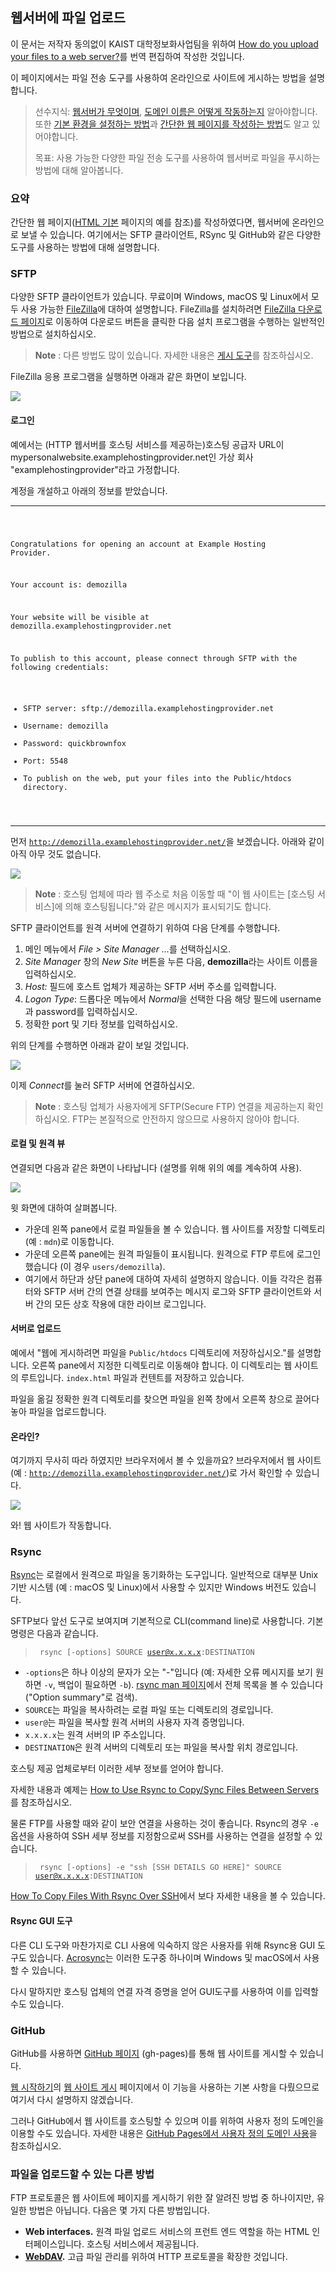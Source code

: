 웹서버에 파일 업로드
--------------------

이 문서는 저작자 동의없이 KAIST 대학정보화사업팀을 위하여 [How do you upload your files to a web server?](https://developer.mozilla.org/en-US/docs/Learn/Common_questions/Upload_files_to_a_web_server)를 번역 편집하여 작성한 것입니다.

이 페이지에서는 파일 전송 도구를 사용하여 온라인으로 사이트에 게시하는 방법을 설명합니다.

> 선수지식: [웹서버가 무엇이며](whatIsWebserver.md), [도메인 이름은 어떻게 작동하는지](https://developer.mozilla.org/en-US/Learn/Understanding_domain_names) 알아야합니다. 또한 [기본 환경을 설정하는 방법](https://developer.mozilla.org/en-US/Learn/Set_up_a_basic_working_environment)과 [간단한 웹 페이지를 작성하는 방법](https://developer.mozilla.org/en-US/Learn/HTML/Write_a_simple_page_in_HTML)도 알고 있어야합니다.
>
> 목표: 사용 가능한 다양한 파일 전송 도구를 사용하여 웹서버로 파일을 푸시하는 방법에 대해 알아봅니다.

### 요약

간단한 웹 페이지([HTML 기본](https://developer.mozilla.org/en-US/docs/Learn/Getting_started_with_the_web/HTML_basics) 페이지의 예를 참조)를 작성하였다면, 웹서버에 온라인으로 보낼 수 있습니다. 여기에서는 SFTP 클라이언트, RSync 및 GitHub와 같은 다양한 도구를 사용하는 방법에 대해 설명합니다.

### SFTP

다양한 SFTP 클라이언트가 있습니다. 무료이며 Windows, macOS 및 Linux에서 모두 사용 가능한 [FileZilla](https://filezilla-project.org/)에 대하여 설명합니다. FileZilla를 설치하려면 [FileZilla 다운로드 페이지](https://filezilla-project.org/download.php?type=client)로 이동하여 다운로드 버튼을 클릭한 다음 설치 프로그램을 수행하는 일반적인 방법으로 설치하십시오.

> **Note** : 다른 방법도 많이 있습니다. 자세한 내용은 [게시 도구](https://developer.mozilla.org/en-US/Learn/How_much_does_it_cost#Publishing_tools.3A_FTP_client)를 참조하십시오.

FileZilla 응용 프로그램을 실행하면 아래과 같은 화면이 보입니다.

![](Pics/filezilla-ui.png)

#### 로그인

예에서는 (HTTP 웹서버를 호스팅 서비스를 제공하는)호스팅 공급자 URL이 mypersonalwebsite.examplehostingprovider.net인 가상 회사 "examplehostingprovider"라고 가정합니다.

계정을 개설하고 아래의 정보를 받았습니다.

---

<code>

Congratulations for opening an account at Example Hosting Provider.

Your account is: demozilla

Your website will be visible at demozilla.examplehostingprovider.net

To publish to this account, please connect through SFTP with the following credentials:

-	SFTP server: sftp://demozilla.examplehostingprovider.net
-	Username: demozilla
-	Password: quickbrownfox
-	Port: 5548
-	To publish on the web, put your files into the Public/htdocs directory.

</code>

---

먼저 <code>http://demozilla.examplehostingprovider.net/</code>을 보겠습니다. 아래와 같이 아직 아무 것도 없습니다.

![](Pics/demozilla-empty.png)

> **Note** : 호스팅 업체에 따라 웹 주소로 처음 이동할 때 "이 웹 사이트는 [호스팅 서비스]에 의해 호스팅됩니다."와 같은 메시지가 표시되기도 합니다.

SFTP 클라이언트를 원격 서버에 연결하기 위하여 다음 단계를 수행합니다.

1.	메인 메뉴에서 <i>File > Site Manager ...</i>를 선택하십시오.
2.	<i>Site Manager</i> 창의 <i>New Site</i> 버튼을 누른 다음, <b>demozilla</b>라는 사이트 이름을 입력하십시오.
3.	<i>Host:</i> 필드에 호스트 업체가 제공하는 SFTP 서버 주소를 입력합니다.
4.	<i>Logon Type</i>: 드롭다운 메뉴에서 <i>Normal</i>을 선택한 다음 해당 필드에 username과 password를 입력하십시오.
5.	정확한 port 및 기타 정보를 입력하십시오.

위의 단계를 수행하면 아래과 같이 보일 것입니다.

![](Pics/site-manager.png)

이제 <i>Connect</i>를 눌러 SFTP 서버에 연결하십시오.

> **Note** : 호스팅 업체가 사용자에게 SFTP(Secure FTP) 연결을 제공하는지 확인하십시오. FTP는 본질적으로 안전하지 않으므로 사용하지 않아야 합니다.

#### 로컬 및 원격 뷰

연결되면 다음과 같은 화면이 나타납니다 (설명를 위해 위의 예를 계속하여 사용).

![](Pics/connected.png)

윗 화면에 대하여 살펴봅니다.

-	가운데 왼쪽 pane에서 로컬 파일들을 볼 수 있습니다. 웹 사이트를 저장할 디렉토리(예 : <code>mdn</code>)로 이동합니다.
-	가운데 오른쪽 pane에는 원격 파일들이 표시됩니다. 원격으로 FTP 루트에 로그인했습니다 (이 경우 <code>users/demozilla</code>).
-	여기에서 하단과 상단 pane에 대하여 자세히 설명하지 않습니다. 이들 각각은 컴퓨터와 SFTP 서버 간의 연결 상태를 보여주는 메시지 로그와 SFTP 클라이언트와 서버 간의 모든 상호 작용에 대한 라이브 로그입니다.

#### 서버로 업로드

예에서 "웹에 게시하려면 파일을 <code>Public/htdocs</code> 디렉토리에 저장하십시오."를 설명합니다. 오른쪽 pane에서 지정한 디렉토리로 이동해야 합니다. 이 디렉토리는 웹 사이트의 루트입니다. <code>index.html</code> 파일과 컨텐트를 저장하고 있습니다.

파일을 옮길 정확한 원격 디렉토리를 찾으면 파일을 왼쪽 창에서 오른쪽 창으로 끌어다 놓아 파일을 업로드합니다.

#### 온라인?

여기까지 무사히 따라 하였지만 브라우저에서 볼 수 있을까요? 브라우저에서 웹 사이트 (예 : <code>http://demozilla.examplehostingprovider.net/</code>)로 가서 확인할 수 있습니다.

![](Pics/here-we-go.png)

와! 웹 사이트가 작동합니다.

### Rsync

[Rsync](https://developer.mozilla.org/en-US/docs/Glossary/Rsync)는 로컬에서 원격으로 파일을 동기화하는 도구입니다. 일반적으로 대부분 Unix 기반 시스템 (예 : macOS 및 Linux)에서 사용할 수 있지만 Windows 버전도 있습니다.

SFTP보다 앞선 도구로 보여지며 기본적으로 CLI(command line)로 사용합니다. 기본 명령은 다음과 같습니다.

> <code> rsync [-options] SOURCE user@x.x.x.x:DESTINATION</code>

-	<code>-options</code>은 하나 이상의 문자가 오는 "-"입니다 (예: 자세한 오류 메시지를 보기 원하면 <code>-v</code>, 백업이 필요하면 <code>-b</code>). [rsync man 페이지](https://linux.die.net/man/1/rsync)에서 전체 목록을 볼 수 있습니다("Option summary"로 검색).
-	<code>SOURCE</code>는 파일을 복사하려는 로컬 파일 또는 디렉토리의 경로입니다.
-	<code>user@</code>는 파일을 복사할 원격 서버의 사용자 자격 증명입니다.
-	<code>x.x.x.x</code>는 원격 서버의 IP 주소입니다.
-	<code>DESTINATION</code>은 원격 서버의 디렉토리 또는 파일을 복사할 위치 경로입니다.

호스팅 제공 업체로부터 이러한 세부 정보를 얻어야 합니다.

자세한 내용과 예제는 [How to Use Rsync to Copy/Sync Files Between Servers](https://www.atlantic.net/hipaa-compliant-cloud-hosting-services/how-to-use-rsync-copy-sync-files-servers/)를 참조하십시오.

물론 FTP를 사용할 때와 같이 보안 연결을 사용하는 것이 좋습니다. Rsync의 경우 <code>-e</code> 옵션을 사용하여 SSH 세부 정보를 지정함으로써 SSH를 사용하는 연결을 설정할 수 있습니다.

> <code> rsync [-options] -e "ssh [SSH DETAILS GO HERE]" SOURCE user@x.x.x.x:DESTINATION</code>

[How To Copy Files With Rsync Over SSH](https://www.digitalocean.com/community/tutorials/how-to-copy-files-with-rsync-over-ssh)에서 보다 자세한 내용을 볼 수 있습니다.

#### Rsync GUI 도구

다른 CLI 도구와 마찬가지로 CLI 사용에 익숙하지 않은 사용자를 위해 Rsync용 GUI 도구도 있습니다. [Acrosync](https://acrosync.com/mac.html)는 이러한 도구중 하나이며 Windows 및 macOS에서 사용할 수 있습니다.

다시 말하지만 호스팅 업체의 연결 자격 증명을 얻어 GUI도구를 사용하여 이를 입력할 수도 있습니다.

### GitHub

GitHub를 사용하면 [GitHub 페이지](https://pages.github.com/) (gh-pages)를 통해 웹 사이트를 게시할 수 있습니다.

[웹 시작하기](https://developer.mozilla.org/en-US/Learn/Getting_started_with_the_web)의 [웹 사이트 게시](https://developer.mozilla.org/en-US/Learn/Getting_started_with_the_web/Publishing_your_website) 페이지에서 이 기능을 사용하는 기본 사항을 다뤘으므로 여기서 다시 설명하지 않겠습니다.

그러나 GitHub에서 웹 사이트를 호스팅할 수 있으며 이를 위하여 사용자 정의 도메인을 이용할 수도 있습니다. 자세한 내용은 [GitHub Pages에서 사용자 정의 도메인 사용](https://help.github.com/articles/using-a-custom-domain-with-github-pages/)을 참조하십시오.

### 파일을 업로드할 수 있는 다른 방법

FTP 프로토콜은 웹 사이트에 페이지를 게시하기 위한 잘 알려진 방법 중 하나이지만, 유일한 방법은 아닙니다. 다음은 몇 가지 다른 방법입니다.

-	**Web interfaces.** 원격 파일 업로드 서비스의 프런트 엔드 역할을 하는 HTML 인터페이스입니다. 호스팅 서비스에서 제공됩니다.
-	**[WebDAV](https://developer.mozilla.org/en-US/docs/Glossary/WebDAV).** 고급 파일 관리를 위하여 HTTP 프로토콜을 확장한 것입니다.
